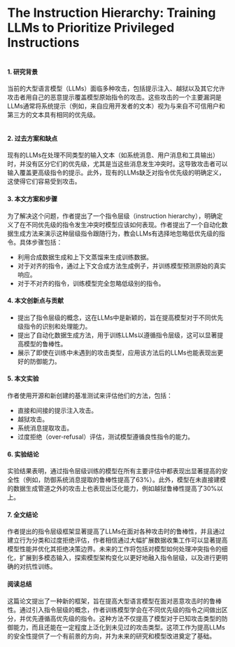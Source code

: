 # The Instruction Hierarchy: Training LLMs to Prioritize Privileged Instructions

<figure><img src="../../.gitbook/assets/image (12) (1) (1) (1) (1).png" alt=""><figcaption></figcaption></figure>

#### 1. 研究背景

当前的大型语言模型（LLMs）面临多种攻击，包括提示注入、越狱以及其它允许攻击者用自己的恶意提示覆盖模型原始指令的攻击。这些攻击的一个主要漏洞是LLMs通常将系统提示（例如，来自应用开发者的文本）视为与来自不可信用户和第三方的文本具有相同的优先级。

<figure><img src="../../.gitbook/assets/image (13) (1) (1) (1).png" alt=""><figcaption></figcaption></figure>

#### 2. 过去方案和缺点

现有的LLMs在处理不同类型的输入文本（如系统消息、用户消息和工具输出）时，并没有区分它们的优先级，尤其是当这些消息发生冲突时。这导致攻击者可以输入覆盖更高级指令的提示。此外，现有的LLMs缺乏对指令优先级的明确定义，这使得它们容易受到攻击。

#### 3. 本文方案和步骤

为了解决这个问题，作者提出了一个指令层级（instruction hierarchy），明确定义了在不同优先级的指令发生冲突时模型应该如何表现。作者提出了一个自动化数据生成方法来演示这种层级指令跟随行为，教会LLMs有选择地忽略低优先级的指令。具体步骤包括：

* 利用合成数据生成和上下文蒸馏来生成训练数据。
* 对于对齐的指令，通过上下文合成方法生成例子，并训练模型预测原始的真实响应。
* 对于不对齐的指令，训练模型完全忽略低级别的指令。

#### 4. 本文创新点与贡献

* 提出了指令层级的概念，这在LLMs中是新颖的，旨在提高模型对于不同优先级指令的识别和处理能力。
* 提出了自动化数据生成方法，用于训练LLMs以遵循指令层级，这可以显著提高模型的鲁棒性。
* 展示了即使在训练中未遇到的攻击类型，应用该方法后的LLMs也能表现出更好的防御能力。

#### 5. 本文实验

作者使用开源和新创建的基准测试来评估他们的方法，包括：

* 直接和间接的提示注入攻击。
* 越狱攻击。
* 系统消息提取攻击。
* 过度拒绝（over-refusal）评估，测试模型遵循良性指令的能力。

#### 6. 实验结论

实验结果表明，通过指令层级训练的模型在所有主要评估中都表现出显著提高的安全性（例如，防御系统消息提取的鲁棒性提高了63%）。此外，模型在未直接建模的数据生成管道之外的攻击上也表现出泛化能力，例如越狱鲁棒性提高了30%以上。

#### 7. 全文结论

作者提出的指令层级框架显著提高了LLMs在面对各种攻击时的鲁棒性，并且通过建立行为分类和过度拒绝评估，作者相信通过大幅扩展数据收集工作可以显著提高模型性能并优化其拒绝决策边界。未来的工作将包括对模型如何处理冲突指令的细化，扩展到多模态输入，探索模型架构变化以更好地融入指令层级，以及进行更明确的对抗性训练。

#### 阅读总结

这篇论文提出了一种新的框架，旨在提高大型语言模型在面对恶意攻击时的鲁棒性。通过引入指令层级的概念，作者训练模型学会在不同优先级的指令之间做出区分，并优先遵循高优先级的指令。这种方法不仅提高了模型对于已知攻击类型的防御能力，而且还能在一定程度上泛化到未见过的攻击类型。这项工作为提高LLMs的安全性提供了一个有前景的方向，并为未来的研究和模型改进奠定了基础。
